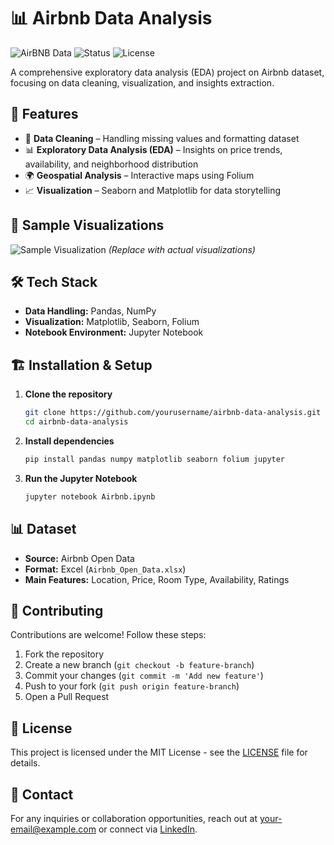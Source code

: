 # 📊 Airbnb Data Analysis

![AirBNB Data](https://img.shields.io/badge/Project-Airbnb%20Data%20Analysis-blue.svg) ![Status](https://img.shields.io/badge/Status-Active-green) ![License](https://img.shields.io/badge/License-MIT-lightgrey)

A comprehensive exploratory data analysis (EDA) project on Airbnb dataset, focusing on data cleaning, visualization, and insights extraction.

## 🚀 Features

- 📂 **Data Cleaning** – Handling missing values and formatting dataset
- 📊 **Exploratory Data Analysis (EDA)** – Insights on price trends, availability, and neighborhood distribution
- 🌍 **Geospatial Analysis** – Interactive maps using Folium
- 📈 **Visualization** – Seaborn and Matplotlib for data storytelling

## 📸 Sample Visualizations

![Sample Visualization](https://via.placeholder.com/800x400) *(Replace with actual visualizations)*

## 🛠 Tech Stack

- **Data Handling:** Pandas, NumPy
- **Visualization:** Matplotlib, Seaborn, Folium
- **Notebook Environment:** Jupyter Notebook

## 🏗 Installation & Setup

1. **Clone the repository**
   ```sh
   git clone https://github.com/yourusername/airbnb-data-analysis.git
   cd airbnb-data-analysis
   ```
2. **Install dependencies**
   ```sh
   pip install pandas numpy matplotlib seaborn folium jupyter
   ```
3. **Run the Jupyter Notebook**
   ```sh
   jupyter notebook Airbnb.ipynb
   ```

## 📊 Dataset

- **Source:** Airbnb Open Data
- **Format:** Excel (`Airbnb_Open_Data.xlsx`)
- **Main Features:** Location, Price, Room Type, Availability, Ratings

## 🤝 Contributing

Contributions are welcome! Follow these steps:
1. Fork the repository
2. Create a new branch (`git checkout -b feature-branch`)
3. Commit your changes (`git commit -m 'Add new feature'`)
4. Push to your fork (`git push origin feature-branch`)
5. Open a Pull Request

## 📜 License

This project is licensed under the MIT License - see the [LICENSE](LICENSE) file for details.

## 📩 Contact

For any inquiries or collaboration opportunities, reach out at [your-email@example.com](07shubhamt@gmail.com.com) or connect via [LinkedIn](https://www.linkedin.com/in/shubham-tawade/).

